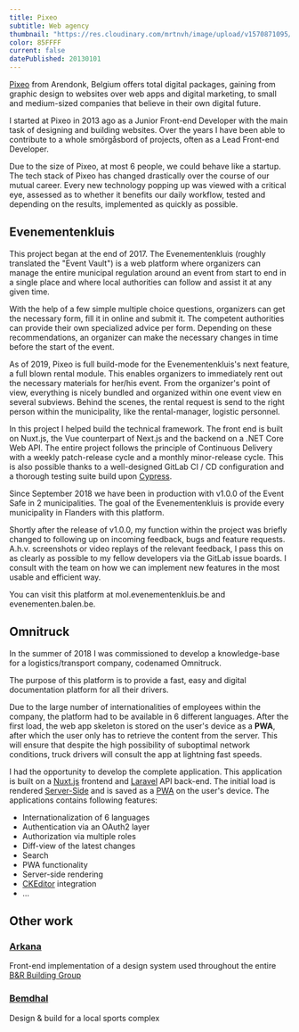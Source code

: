 ```yaml
---
title: Pixeo
subtitle: Web agency
thumbnail: "https://res.cloudinary.com/mrtnvh/image/upload/v1570871095/mrtnvh.com/pixeo.jpg"
color: 85FFFF
current: false
datePublished: 20130101
---
```


<div class="intro mb-ggy">

[Pixeo](https://pixeo.be) from Arendonk, Belgium offers total digital packages, gaining from graphic design to websites over web apps and digital marketing, to small and medium-sized companies that believe in their own digital future.

</div>

<div class="column-lg-2 column-xxl-3 mb-ggy">

I started at Pixeo in 2013 ago as a Junior Front-end Developer with the main task of designing and building websites. Over the years I have been able to contribute to a whole smörgåsbord of projects, often as a Lead Front-end Developer.

Due to the size of Pixeo, at most 6 people, we could behave like a startup. The tech stack of Pixeo has changed drastically over the course of our mutual career. Every new technology popping up was viewed with a critical eye, assessed as to whether it benefits our daily workflow, tested and depending on the results, implemented as quickly as possible.

</div>

## Evenementenkluis

<div class="column-lg-2 column-xxl-3 mb-ggy">

This project began at the end of 2017. The Evenementenkluis (roughly translated the "Event Vault") is a web platform where organizers can manage the entire municipal regulation around an event from start to end in a single place and where local authorities can follow and assist it at any given time.

With the help of a few simple multiple choice questions, organizers can get the necessary form, fill it in online and submit it. The competent authorities can provide their own specialized advice per form. Depending on these recommendations, an organizer can make the necessary changes in time before the start of the event.

As of 2019, Pixeo is full build-mode for the Evenementenkluis's next feature, a full blown rental module. This enables organizers to immediately rent out the necessary materials for her/his event. From the organizer's point of view, everything is nicely bundled and organized within one event view en several subviews. Behind the scenes, the rental request is send to the right person within the municipality, like the rental-manager, logistic personnel.

In this project I helped build the technical framework. The front end is built on Nuxt.js, the Vue counterpart of Next.js and the backend on a .NET Core Web API. The entire project follows the principle of Continuous Delivery with a weekly patch-release cycle and a monthly minor-release cycle. This is also possible thanks to a well-designed GitLab CI / CD configuration and a thorough testing suite build upon [Cypress](https://cypress.io).

Since September 2018 we have been in production with v1.0.0 of the Event Safe in 2 municipalities. The goal of the Evenementenkluis is provide every municipality in Flanders with this platform.

Shortly after the release of v1.0.0, my function within the project was briefly changed to following up on incoming feedback, bugs and feature requests. A.h.v. screenshots or video replays of the relevant feedback, I pass this on as clearly as possible to my fellow developers via the GitLab issue boards. I consult with the team on how we can implement new features in the most usable and efficient way.

You can visit this platform at mol.evenementenkluis.be and evenementen.balen.be.

</div>


## Omnitruck

<div class="column-lg-2 column-xxl-3 mb-ggy">

In the summer of 2018 I was commissioned to develop a knowledge-base for a logistics/transport company, codenamed Omnitruck.

The purpose of this platform is to provide a fast, easy and digital documentation platform for all their drivers.

Due to the large number of internationalities of employees within the company, the platform had to be available in 6 different languages. After the first load, the web app skeleton is stored on the user's device as a **PWA**, after which the user only has to retrieve the content from the server. This will ensure that despite the high possibility of suboptimal network conditions, truck drivers will consult the app at lightning fast speeds.

I had the opportunity to develop the complete application. This application is built on a [Nuxt.js](https://nuxtjs.org/) frontend and [Laravel](https://laravel.com/) API back-end. The initial load is rendered [Server-Side](https://ssr.vuejs.org/#what-is-server-side-rendering-ssr) and is saved as a [PWA](https://developers.google.com/web/progressive-web-apps/) on the user's device. The applications contains following features:

-  Internationalization of 6 languages
-  Authentication via an OAuth2 layer
-  Authorization via multiple roles
-  Diff-view of the latest changes
-  Search
-  PWA functionality
-  Server-side rendering
-  [CKEditor](https://ckeditor.com/ckeditor-5/) integration
-  ...

</div>

## Other work

### [Arkana](https://www.arkana.be/)
Front-end implementation of a design system used throughout the entire [B&R Building Group](http://jobs.benrbouwgroep.be/)

### [Bemdhal](http://www.bemdhal.be/nl-BE/)
Design & build for a local sports complex
